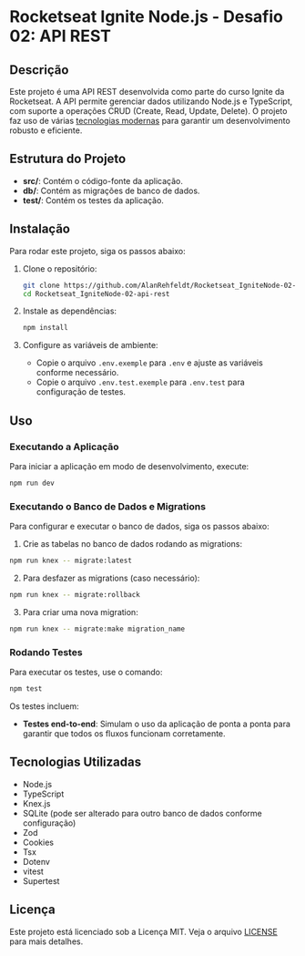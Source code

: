 
# Rocketseat Ignite Node.js - Desafio 02: API REST

## Descrição

Este projeto é uma API REST desenvolvida como parte do curso Ignite da Rocketseat. A API permite gerenciar dados utilizando Node.js e TypeScript, com suporte a operações CRUD (Create, Read, Update, Delete). O projeto faz uso de várias [tecnologias modernas](#tecnologias-utilizadas) para garantir um desenvolvimento robusto e eficiente.

## Estrutura do Projeto

- **src/**: Contém o código-fonte da aplicação.
- **db/**: Contém as migrações de banco de dados.
- **test/**: Contém os testes da aplicação.

## Instalação

Para rodar este projeto, siga os passos abaixo:

1. Clone o repositório:
   ```sh
   git clone https://github.com/AlanRehfeldt/Rocketseat_IgniteNode-02-api-rest.git
   cd Rocketseat_IgniteNode-02-api-rest
   ```

2. Instale as dependências:
   ```sh
   npm install
   ```

3. Configure as variáveis de ambiente:
   - Copie o arquivo `.env.exemple` para `.env` e ajuste as variáveis conforme necessário.
   - Copie o arquivo `.env.test.exemple` para `.env.test` para configuração de testes.

## Uso

### Executando a Aplicação

Para iniciar a aplicação em modo de desenvolvimento, execute:
```sh
npm run dev
```

### Executando o Banco de Dados e Migrations

Para configurar e executar o banco de dados, siga os passos abaixo:

1. Crie as tabelas no banco de dados rodando as migrations:
```sh
npm run knex -- migrate:latest
```

2. Para desfazer as migrations (caso necessário):
```sh
npm run knex -- migrate:rollback
```

3. Para criar uma nova migration:
```sh
npm run knex -- migrate:make migration_name
```

### Rodando Testes

Para executar os testes, use o comando:
```sh
npm test
```

Os testes incluem:
- **Testes end-to-end**: Simulam o uso da aplicação de ponta a ponta para garantir que todos os fluxos funcionam corretamente.

## Tecnologias Utilizadas

- Node.js
- TypeScript
- Knex.js
- SQLite (pode ser alterado para outro banco de dados conforme configuração)
- Zod
- Cookies
- Tsx
- Dotenv
- vitest
- Supertest

## Licença

Este projeto está licenciado sob a Licença MIT. Veja o arquivo [LICENSE](LICENSE) para mais detalhes.
